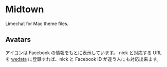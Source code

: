 Midtown
=======

Limechat for Mac theme files.


Avatars
-------

アイコンは Facebook の情報をもとに表示しています。
nick と対応する URL を [wedata](http://wedata.net/databases/limechat-theme-midtown-avatars/items) に登録すれば、nick と Facebook ID が違う人にも対応出来ます。

